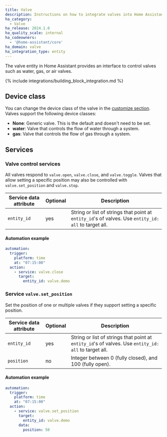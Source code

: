 ```yaml
---
title: Valve
description: Instructions on how to integrate valves into Home Assistant.
ha_category:
  - Valve
ha_release: 2024.1.0
ha_quality_scale: internal
ha_codeowners:
  - '@home-assistant/core'
ha_domain: valve
ha_integration_type: entity
---
```


The valve entity in Home Assistant provides an interface to control valves such as water, gas, or air valves.

{% include integrations/building_block_integration.md %}

## Device class

You can change the device class of the valve in the [customize section](/docs/configuration/customizing-devices/). Valves support the following device classes:

- **None**: Generic valve. This is the default and doesn't need to be set.
- **water**: Valve that controls the flow of water through a system.
- **gas**: Valve that controls the flow of gas through a system.

## Services

### Valve control services

All valves respond to `valve.open`, `valve.close`, and `valve.toggle`.
Valves that allow setting a specific position may also be controlled with `valve.set_position` and `valve.stop`.

| Service data attribute | Optional | Description |
| ---------------------- | -------- | ----------- |
| `entity_id` | yes | String or list of strings that point at `entity_id`'s of valves. Use `entity_id: all` to target all.

#### Automation example

```yaml
automation:
  trigger:
    platform: time
    at: "07:15:00"
  action:
    - service: valve.close
      target:
        entity_id: valve.demo
```

### Service `valve.set_position`

Set the position of one or multiple valves if they support setting a specific position.

| Service data attribute | Optional | Description |
| ---------------------- | -------- | ----------- |
| `entity_id` | yes | String or list of strings that point at `entity_id`'s of valves. Use `entity_id: all` to target all.
| `position` | no | Integer between 0 (fully closed), and 100 (fully open).

#### Automation example

```yaml
automation:
  trigger:
    platform: time
    at: "07:15:00"
  action:
    - service: valve.set_position
      target:
        entity_id: valve.demo
      data:
        position: 50
```
